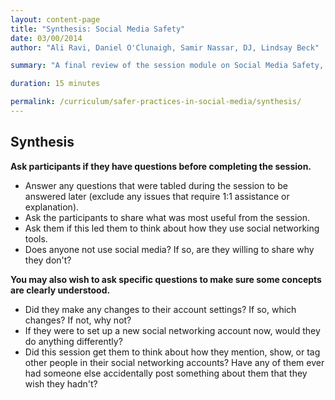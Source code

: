 ```yaml
---
layout: content-page
title: "Synthesis: Social Media Safety"
date: 03/00/2014
author: "Ali Ravi, Daniel O'Clunaigh, Samir Nassar, DJ, Lindsay Beck"

summary: "A final review of the session module on Social Media Safety, and an opportunity for final questions and concerns to be addressed."

duration: 15 minutes

permalink: /curriculum/safer-practices-in-social-media/synthesis/
---
```

## Synthesis ##

**Ask participants if they have questions before completing the session.**

- Answer any questions that were tabled during the session to be answered later (exclude any issues that require 1:1 assistance or explanation).
- Ask the participants to share what was most useful from the session.
- Ask them if this led them to think about how they use social networking tools.
- Does anyone not use social media? If so, are they willing to share why they don't?

**You may also wish to ask specific questions to make sure some concepts are clearly understood.**

- Did they make any changes to their account settings? If so, which changes? If not, why not?
- If they were to set up a new social networking account now, would they do anything differently?
- Did this session get them to think about how they mention, show, or tag other people in their social networking accounts? Have any of them ever had someone else accidentally post something about them that they wish they hadn't?
